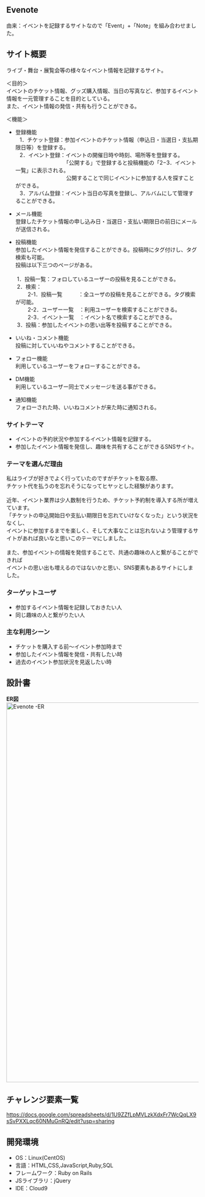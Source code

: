 ## Evenote
由来：イベントを記録するサイトなので「Event」+「Note」を組み合わせました。

## サイト概要
ライブ・舞台・展覧会等の様々なイベント情報を記録するサイト。

＜目的＞<br>
  イベントのチケット情報、グッズ購入情報、当日の写真など、参加するイベント情報を一元管理することを目的としている。<br>
  また、イベント情報の発信・共有も行うことができる。

＜機能＞<br>
- 登録機能<br>
  &ensp; 1．チケット登録：参加イベントのチケット情報（申込日・当選日・支払期限日等）を登録する。<br>
  &ensp; 2．イベント登録：イベントの開催日時や時刻、場所等を登録する。<br>
　&emsp;&emsp;&emsp;&emsp;&emsp;&emsp;&emsp;&emsp;「公開する」で登録すると投稿機能の「2−3．イベント一覧」に表示される。<br>
　&emsp;&emsp;&emsp;&emsp;&emsp;&emsp;&emsp;&emsp;&ensp;公開することで同じイベントに参加する人を探すことができる。<br>
  &ensp; 3．アルバム登録：イベント当日の写真を登録し、アルバムにして管理することができる。<br>

- メール機能<br>
  登録したチケット情報の申し込み日・当選日・支払い期限日の前日にメールが送信される。

- 投稿機能<br>
  参加したイベント情報を発信することができる。投稿時にタグ付けし、タグ検索も可能。<br>投稿は以下三つのページがある。<br><br>
  &nbsp;1．投稿一覧：フォロしているユーザーの投稿を見ることができる。<br>
  &nbsp;2．検索：<br>
　&emsp; 2-1．投稿一覧　　　：全ユーザの投稿を見ることができる。タグ検索が可能。<br>
　&emsp; 2-2．ユーザー一覧　：利用ユーザーを検索することができる。<br>
　&emsp; 2-3．イベント一覧　：イベント名で検索することができる。<br>
  &nbsp;3．投稿：参加したイベントの思い出等を投稿することができる。<br>

- いいね・コメント機能<br>
    投稿に対していいねやコメントすることができる。

- フォロー機能<br>
    利用しているユーザーをフォローすることができる。

- DM機能<br>
    利用しているユーザー同士でメッセージを送る事ができる。

- 通知機能<br>
    フォローされた時、いいねコメントが来た時に通知される。

### サイトテーマ
- イベントの予約状況や参加するイベント情報を記録する。
- 参加したイベント情報を発信し、趣味を共有することができるSNSサイト。

### テーマを選んだ理由
私はライブが好きでよく行っていたのですがチケットを取る際、<br>
チケット代を払うのを忘れそうになってヒヤッとした経験があります。<br>
<br>
近年、イベント業界は少人数制を行うため、チケット予約制を導入する所が増えています。<br>
「チケットの申込開始日や支払い期限日を忘れていけなくなった」という状況をなくし、<br>
イベントに参加するまでを楽しく、そして大事なことは忘れないよう管理するサイトがあれば良いなと思いこのテーマにしました。<br>
<br>
また、参加イベントの情報を発信することで、共通の趣味の人と繋がることができれば<br>
イベントの思い出も増えるのではないかと思い、SNS要素もあるサイトにしました。<br>

### ターゲットユーザ
- 参加するイベント情報を記録しておきたい人
- 同じ趣味の人と繋がりたい人

### 主な利用シーン
- チケットを購入する前〜イベント参加時まで
- 参加したイベント情報を発信・共有したい時
- 過去のイベント参加状況を見返したい時

## 設計書
<strong>ER図</strong>
<img width="995" alt="Evenote -ER" src="https://user-images.githubusercontent.com/92415574/151269871-46c6d47f-13ed-4d86-8d09-c746561191b9.png">

## チャレンジ要素一覧
https://docs.google.com/spreadsheets/d/1U9ZZfLpMVLzkXdxFr7WcQqLX9sSvPXXLqc60NMuGnRQ/edit?usp=sharing

## 開発環境
- OS：Linux(CentOS)
- 言語：HTML,CSS,JavaScript,Ruby,SQL
- フレームワーク：Ruby on Rails
- JSライブラリ：jQuery
- IDE：Cloud9